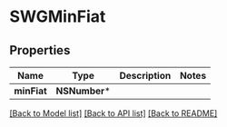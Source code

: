 # SWGMinFiat

## Properties
Name | Type | Description | Notes
------------ | ------------- | ------------- | -------------
**minFiat** | **NSNumber*** |  | 

[[Back to Model list]](../README.md#documentation-for-models) [[Back to API list]](../README.md#documentation-for-api-endpoints) [[Back to README]](../README.md)


